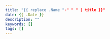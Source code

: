 ```yaml
---
title: "{{ replace .Name "-" " " | title }}"
date: {{ .Date }}
description: ""
keywords: []
tags: []
---
```



